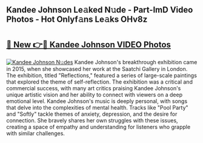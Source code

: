 ## Kandee Johnson Le𝚊ked N𝚞de - Part-ImD Video Photos - Hot Onlyf𝚊ns Le𝚊ks OHv8z

# <h2><a href="http://ab78689.deff.icu/?id=Kandee+Johnson">🔗 New 👉🔴 Kandee Johnson VIDEO Photos</a></h2>

[![Kandee Johnson N𝚞des](https://i.imgur.com/rIISA9y.gif)](http://ab78689.deff.icu/?id=Kandee+Johnson)
Kandee Johnson's breakthrough exhibition came in 2015, when she showcased her work at the Saatchi Gallery in London. The exhibition, titled "Reflections," featured a series of large-scale paintings that explored the theme of self-reflection. The exhibition was a critical and commercial success, with many art critics praising Kandee Johnson's unique artistic vision and her ability to connect with viewers on a deep emotional level. Kandee Johnson's music is deeply personal, with songs that delve into the complexities of mental health. Tracks like "Pool Party" and "Softly" tackle themes of anxiety, depression, and the desire for connection. She bravely shares her own struggles with these issues, creating a space of empathy and understanding for listeners who grapple with similar challenges.
